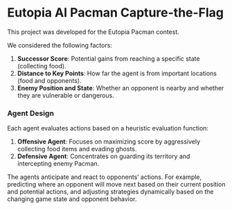 # Eutopia AI Pacman Capture-the-Flag

This project was developed for the Eutopia Pacman contest.

We considered the following factors:

1. **Successor Score**: Potential gains from reaching a specific state (collecting food).
2. **Distance to Key Points**: How far the agent is from important locations (food and opponents).
3. **Enemy Position and State**: Whether an opponent is nearby and whether they are vulnerable or dangerous.

### Agent Design

Each agent evaluates actions based on a heuristic evaluation function:

1. **Offensive Agent**: Focuses on maximizing score by aggressively collecting food items and evading ghosts.
2. **Defensive Agent**: Concentrates on guarding its territory and intercepting enemy Pacman.

The agents anticipate and react to opponents’ actions. For example, predicting where an opponent will move next based on their current position and potential actions, and adjusting strategies dynamically based on the changing game state and opponent behavior.
